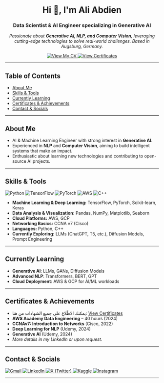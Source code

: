 <!-- يمكنك إضافة بانر (صورة هيدر) في الأعلى لتحسين المظهر إن رغبت -->
<!-- 
مثال على كيفية إضافة بانر:
<img src="https://your-banner-link.com" alt="Banner" style="width:100%;"/>
-->

<h1 align="center">Hi 👋, I'm Ali Abdien</h1>
<h3 align="center">Data Scientist & AI Engineer specializing in Generative AI</h3>

<p align="center">
  <em>
    Passionate about <strong>Generative AI, NLP, and Computer Vision</strong>, 
    leveraging cutting-edge technologies to solve real-world challenges. 
    Based in Augsburg, Germany.
  </em>
</p>

<!-- أزرار مختصرة لعرض الـCV والشهادات -->
<p align="center">
  <a href="https://bit.ly/AliCV" target="_blank">
    <img src="https://img.shields.io/badge/-View%20My%20CV-blue?style=for-the-badge" alt="View My CV" />
  </a>
  <a href="https://bit.ly/AliCertificates" target="_blank">
    <img src="https://img.shields.io/badge/-View%20Certificates-green?style=for-the-badge" alt="View Certificates" />
  </a>
</p>

---

## Table of Contents
- [About Me](#about-me)
- [Skills & Tools](#skills--tools)
- [Currently Learning](#currently-learning)
- [Certificates & Achievements](#certificates--achievements)
- [Contact & Socials](#contact--socials)

---

## About Me
- AI & Machine Learning Engineer with strong interest in **Generative AI**.  
- Experienced in **NLP** and **Computer Vision**, aiming to build intelligent systems that make an impact.  
- Enthusiastic about learning new technologies and contributing to open-source AI projects.

---

## Skills & Tools

<p>
  <!-- أمثلة على الشعارات (Badges) للمهارات والأدوات -->
  <img src="https://img.shields.io/badge/Python-3776AB?style=for-the-badge&logo=python&logoColor=white" alt="Python"/>
  <img src="https://img.shields.io/badge/TensorFlow-FF6F00?style=for-the-badge&logo=TensorFlow&logoColor=white" alt="TensorFlow"/>
  <img src="https://img.shields.io/badge/PyTorch-EE4C2C?style=for-the-badge&logo=PyTorch&logoColor=white" alt="PyTorch"/>
  <img src="https://img.shields.io/badge/AWS-232F3E?style=for-the-badge&logo=amazon-aws&logoColor=white" alt="AWS"/>
  <img src="https://img.shields.io/badge/C++-00599C?style=for-the-badge&logo=c%2B%2B&logoColor=white" alt="C++"/>
  <!-- أضف أو احذف شعارات حسب رغبتك -->
</p>

- **Machine Learning & Deep Learning:** TensorFlow, PyTorch, Scikit-learn, Keras  
- **Data Analysis & Visualization:** Pandas, NumPy, Matplotlib, Seaborn  
- **Cloud Platforms:** AWS, GCP  
- **Networking Basics:** CCNA v7 (Cisco)  
- **Languages:** Python, C++  
- **Currently Exploring:** LLMs (ChatGPT, T5, etc.), Diffusion Models, Prompt Engineering

---

## Currently Learning
- **Generative AI**: LLMs, GANs, Diffusion Models  
- **Advanced NLP**: Transformers, BERT, GPT  
- **Cloud Deployment**: AWS & GCP for AI/ML workloads  

---

## Certificates & Achievements
- يمكنك الاطّلاع على جميع الشهادات من هنا: [View Certificates](https://bit.ly/AliCertificates)  
- **AWS Academy Data Engineering** – 40 hours (2024)  
- **CCNAv7: Introduction to Networks** (Cisco, 2022)  
- **Deep Learning for NLP** (Udemy, 2024)  
- **Generative AI** (Udemy, 2024)  
- *More details in my LinkedIn or upon request.*

---

## Contact & Socials

<p>
  <a href="mailto:ali.abdien.omar@gmail.com">
    <img src="https://img.shields.io/badge/Gmail-D14836?style=for-the-badge&logo=gmail&logoColor=white" alt="Gmail"/>
  </a>
  <a href="https://www.linkedin.com/in/aliabdien/" target="_blank">
    <img src="https://img.shields.io/badge/LinkedIn-0077B5?style=for-the-badge&logo=linkedin&logoColor=white" alt="LinkedIn"/>
  </a>
  <a href="https://x.com/AliAbdien3" target="_blank">
    <img src="https://img.shields.io/badge/X-1DA1F2?style=for-the-badge&logo=twitter&logoColor=white" alt="X (Twitter)"/>
  </a>
  <a href="https://www.kaggle.com/aliabdienomar" target="_blank">
    <img src="https://img.shields.io/badge/Kaggle-20beff?style=for-the-badge&logo=kaggle&logoColor=white" alt="Kaggle"/>
  </a>
  <a href="https://www.instagram.com/_ali_abdeen_/" target="_blank">
    <img src="https://img.shields.io/badge/Instagram-E4405F?style=for-the-badge&logo=instagram&logoColor=white" alt="Instagram"/>
  </a>
</p>

---

<!-- يمكنك إضافة أقسام أخرى أو تعديلها بحسب احتياجاتك -->
<!-- مثل قسم "Interests" أو "Blog Posts" أو "Community Involvement" أو غير ذلك -->

